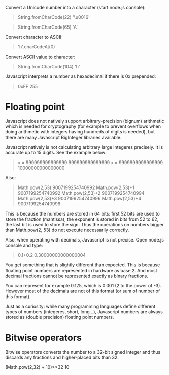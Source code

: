 Convert a Unicode number into a character (start node.js console):
> String.fromCharCode(22)
'\u0016'

> String.fromCharCode(65)
'A'

Convert character to ASCII:
> 'h'.charCodeAt(0)

Convert ASCII value to character:
> String.fromCharCode(104)
'h'

Javascript interprets a number as hexadecimal if there is 0x prepended:
> 0xFF
255

# Floating point
	
Javascript does not natively support arbitrary-precision (bignum) arithmetic which is needed for cryptography (for example to prevent overflows when doing arithmetic with integers having hundreds of digits is needed), but there are many Javascript BigInteger libraries available.

Javascript natively is not calculating arbitrary large integeres precisely. It is accurate up to 15 digits. See the example below:

> x = 999999999999999
999999999999999
> x = 9999999999999999
10000000000000000

Also:
> Math.pow(2,53)
9007199254740992
> Math.pow(2,53)+1
9007199254740992
> Math.pow(2,53)+2
9007199254740994
> Math.pow(2,53)+3
9007199254740996
> Math.pow(2,53)+4
9007199254740996

This is because the numbers are stored in 64 bits: first 52 bits are used to store the fraction (mantissa), the exponent is stored in bits from 52 to 62, the last bit is used to store the sign. Thus the operations on numbers bigger than Math.pow(2, 53) do not execute necessarily correctly.

Also, when operating with decimals, Javascript is not precise. Open node.js console and type:
> 0.1+0.2
0.30000000000000004

You get something that is slightly different than expected. This is because floating point numbers are represented in hardware as base 2. And most decimal fractions cannot be represented exactly as binary fractions.

You can represent for example 0.125, which is 0.001 (2 to the power of -3). However most of the decimals are not of this format (or sum of number of this format).

Just as a curiosity: while many programming languages define different types of numbers (integeres, short, long...), Javascript numbers are always stored as (double precision) floating point numbers.

# Bitwise operators

Bitwise operators converts the number to a 32-bit signed integer and thus discards any fractions and higher-placed bits than 32.

(Math.pow(2,32) + 10)>>32
10







